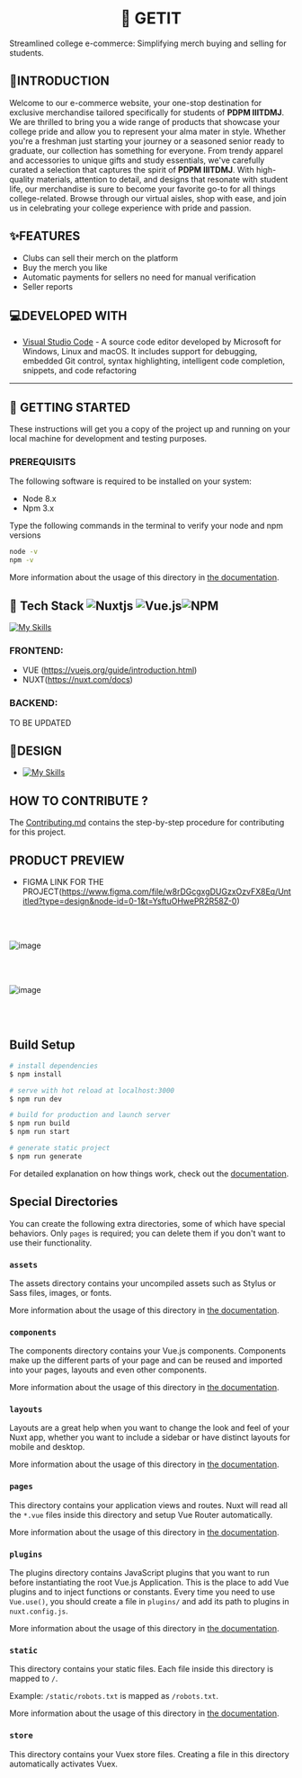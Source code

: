 
<div align="center">

# 🛒 GETIT
</div>
    
Streamlined college e-commerce: Simplifying merch buying and selling for students.


## 🌟INTRODUCTION




Welcome to our e-commerce website, your one-stop destination for exclusive merchandise tailored specifically for students of **PDPM IIITDMJ**. We are thrilled to bring you a wide range of products that showcase your college pride and allow you to represent your alma mater in style. Whether you're a freshman just starting your journey or a seasoned senior ready to graduate, our collection has something for everyone. From trendy apparel and accessories to unique gifts and study essentials, we've carefully curated a selection that captures the spirit of **PDPM IIITDMJ**. With high-quality materials, attention to detail, and designs that resonate with student life, our merchandise is sure to become your favorite go-to for all things college-related. Browse through our virtual aisles, shop with ease, and join us in celebrating your college experience with pride and passion.






## ✨FEATURES

- Clubs can sell their merch on the platform
- Buy the merch you like 
- Automatic payments for sellers no need for manual verification
- Seller reports


## 💻DEVELOPED WITH

* [Visual Studio Code](https://code.visualstudio.com/) - A source code editor developed by Microsoft for Windows, Linux and macOS. It includes support for debugging, embedded Git control, syntax highlighting, intelligent code completion, snippets, and code refactoring


---


## 🔰 GETTING STARTED

These instructions will get you a copy of the project up and running on your local machine for development and testing purposes.

### PREREQUISITS

The following software is required to be installed on your system:

* Node 8.x
* Npm 3.x

Type the following commands in the terminal to verify your node and npm versions

```bash
node -v
npm -v
```



More information about the usage of this directory in [the documentation](https://nuxtjs.org/docs/2.x/directory-structure/store).
## 📱 Tech Stack ![Nuxtjs](https://img.shields.io/badge/Nuxt-002E3B?style=for-the-badge&logo=nuxtdotjs&logoColor=#00DC82) ![Vue.js](https://img.shields.io/badge/vuejs-%2335495e.svg?style=for-the-badge&logo=vuedotjs&logoColor=%234FC08D)![NPM](https://img.shields.io/badge/NPM-%23CB3837.svg?style=for-the-badge&logo=npm&logoColor=white)

[![My Skills](https://skills.thijs.gg/icons?i=vue,nuxt,nodejs)](https://skills.thijs.gg)
### FRONTEND:
- VUE (https://vuejs.org/guide/introduction.html)
- NUXT(https://nuxt.com/docs)

### BACKEND: 

TO BE UPDATED


## 🎨DESIGN 
- [![My Skills](https://skills.thijs.gg/icons?i=figma)](https://skills.thijs.gg) 
 
  
## HOW TO CONTRIBUTE ?

The [Contributing.md](https://github.com/bsoc-bitbyte/GetIt/blob/main/CONTRIBUTING.md) contains the step-by-step procedure for contributing for this project.


## PRODUCT PREVIEW
 - FIGMA LINK FOR THE PROJECT(https://www.figma.com/file/w8rDGcgxgDUGzxOzvFX8Eq/Untitled?type=design&node-id=0-1&t=YsftuOHwePR2R58Z-0)

</br>
</br>

 ![image](https://github.com/bsoc-bitbyte/GetIt/assets/117551967/90fe6b06-3515-481c-af34-d92da8faac92)

</br>
</br>

![image](https://github.com/bsoc-bitbyte/GetIt/assets/117551967/1875a09c-9e69-43ed-a995-d53aed03109f)


</br>
</br>

## Build Setup

```bash
# install dependencies
$ npm install

# serve with hot reload at localhost:3000
$ npm run dev

# build for production and launch server
$ npm run build
$ npm run start

# generate static project
$ npm run generate
```

For detailed explanation on how things work, check out the [documentation](https://nuxtjs.org).

## Special Directories

You can create the following extra directories, some of which have special behaviors. Only `pages` is required; you can delete them if you don't want to use their functionality.

### `assets`

The assets directory contains your uncompiled assets such as Stylus or Sass files, images, or fonts.

More information about the usage of this directory in [the documentation](https://nuxtjs.org/docs/2.x/directory-structure/assets).

### `components`

The components directory contains your Vue.js components. Components make up the different parts of your page and can be reused and imported into your pages, layouts and even other components.

More information about the usage of this directory in [the documentation](https://nuxtjs.org/docs/2.x/directory-structure/components).

### `layouts`

Layouts are a great help when you want to change the look and feel of your Nuxt app, whether you want to include a sidebar or have distinct layouts for mobile and desktop.

More information about the usage of this directory in [the documentation](https://nuxtjs.org/docs/2.x/directory-structure/layouts).


### `pages`

This directory contains your application views and routes. Nuxt will read all the `*.vue` files inside this directory and setup Vue Router automatically.

More information about the usage of this directory in [the documentation](https://nuxtjs.org/docs/2.x/get-started/routing).

### `plugins`

The plugins directory contains JavaScript plugins that you want to run before instantiating the root Vue.js Application. This is the place to add Vue plugins and to inject functions or constants. Every time you need to use `Vue.use()`, you should create a file in `plugins/` and add its path to plugins in `nuxt.config.js`.

More information about the usage of this directory in [the documentation](https://nuxtjs.org/docs/2.x/directory-structure/plugins).

### `static`

This directory contains your static files. Each file inside this directory is mapped to `/`.

Example: `/static/robots.txt` is mapped as `/robots.txt`.

More information about the usage of this directory in [the documentation](https://nuxtjs.org/docs/2.x/directory-structure/static).

### `store`

This directory contains your Vuex store files. Creating a file in this directory automatically activates Vuex.



